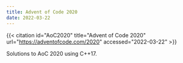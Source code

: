 ```yaml
---
title: Advent of Code 2020
date: 2022-03-22
---
```


{{< citation
  id="AoC2020"
  title="Advent of Code 2020"
  url="https://adventofcode.com/2020"
  accessed="2022-03-22" >}}

Solutions to AoC 2020 using C++17.
